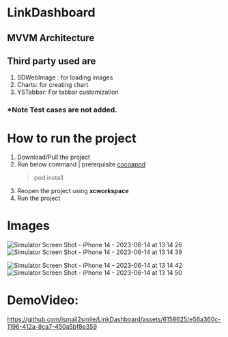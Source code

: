 # LinkDashboard

## MVVM Architecture

## Third party used are
  1. SDWebImage : for loading images
  2. Charts: for creating chart
  3. YSTabbar: For tabbar customization

### *Note Test cases are not added.

# How to run the project
1. Download/Pull the project
2. Run below command | prerequisite [cocoapod](https://cocoapods.org/)
    > pod install
3. Reopen the project using **xcworkspace**
4. Run the project

# Images 
![Simulator Screen Shot - iPhone 14 - 2023-06-14 at 13 14 26](https://github.com/ismail2smile/LinkDashboard/assets/6158625/bdfdb282-37d1-4680-b0da-842eb4a4ee22)
![Simulator Screen Shot - iPhone 14 - 2023-06-14 at 13 14 39](https://github.com/ismail2smile/LinkDashboard/assets/6158625/886fab2f-a205-4146-b158-b6ed47d2a838)

![Simulator Screen Shot - iPhone 14 - 2023-06-14 at 13 14 42](https://github.com/ismail2smile/LinkDashboard/assets/6158625/1f702718-0136-4036-93e0-30fe8925beeb)
![Simulator Screen Shot - iPhone 14 - 2023-06-14 at 13 14 50](https://github.com/ismail2smile/LinkDashboard/assets/6158625/27045ca7-5b63-4799-a990-d722fa5d9ba1)

# DemoVideo:


https://github.com/ismail2smile/LinkDashboard/assets/6158625/e56a360c-1196-412a-8ca7-450a5bf8e359



